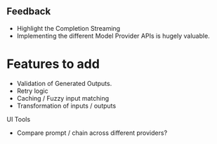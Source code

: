 ## Feedback

- Highlight the Completion Streaming
- Implementing the different Model Provider APIs is hugely valuable.

# Features to add

- Validation of Generated Outputs.
- Retry logic
- Caching / Fuzzy input matching
- Transformation of inputs / outputs

UI Tools

- Compare prompt / chain across different providers?
